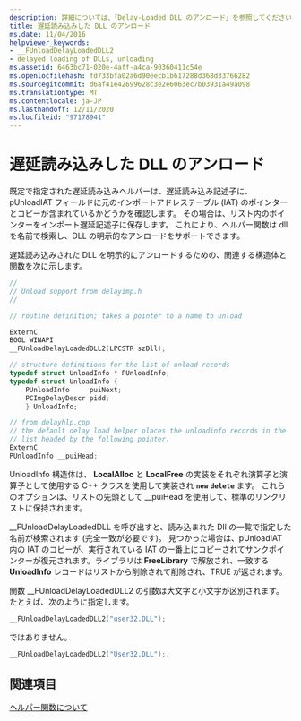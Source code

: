 ```yaml
---
description: 詳細については、「Delay-Loaded DLL のアンロード」を参照してください。
title: 遅延読み込みした DLL のアンロード
ms.date: 11/04/2016
helpviewer_keywords:
- __FUnloadDelayLoadedDLL2
- delayed loading of DLLs, unloading
ms.assetid: 6463bc71-020e-4aff-a4ca-90360411c54e
ms.openlocfilehash: fd733bfa02a6d90eecb1b617288d368d33766282
ms.sourcegitcommit: d6af41e42699628c3e2e6063ec7b03931a49a098
ms.translationtype: MT
ms.contentlocale: ja-JP
ms.lasthandoff: 12/11/2020
ms.locfileid: "97178941"
---
```

# <a name="unloading-a-delay-loaded-dll"></a>遅延読み込みした DLL のアンロード

既定で指定された遅延読み込みヘルパーは、遅延読み込み記述子に、pUnloadIAT フィールドに元のインポートアドレステーブル (IAT) のポインターとコピーが含まれているかどうかを確認します。 その場合は、リスト内のポインターをインポート遅延記述子に保存します。 これにより、ヘルパー関数は dll を名前で検索し、DLL の明示的なアンロードをサポートできます。

遅延読み込みされた DLL を明示的にアンロードするための、関連する構造体と関数を次に示します。

```cpp
//
// Unload support from delayimp.h
//

// routine definition; takes a pointer to a name to unload

ExternC
BOOL WINAPI
__FUnloadDelayLoadedDLL2(LPCSTR szDll);

// structure definitions for the list of unload records
typedef struct UnloadInfo * PUnloadInfo;
typedef struct UnloadInfo {
    PUnloadInfo     puiNext;
    PCImgDelayDescr pidd;
    } UnloadInfo;

// from delayhlp.cpp
// the default delay load helper places the unloadinfo records in the
// list headed by the following pointer.
ExternC
PUnloadInfo __puiHead;
```

UnloadInfo 構造体は、 **LocalAlloc** と **LocalFree** の実装をそれぞれ演算子と演算子として使用する C++ クラスを使用して実装され **`new`** **`delete`** ます。 これらのオプションは、リストの先頭として __puiHead を使用して、標準のリンクリストに保持されます。

__FUnloadDelayLoadedDLL を呼び出すと、読み込まれた Dll の一覧で指定した名前が検索されます (完全一致が必要です)。 見つかった場合は、pUnloadIAT 内の IAT のコピーが、実行されている IAT の一番上にコピーされてサンクポインターが復元されます。ライブラリは **FreeLibrary** で解放され、一致する **UnloadInfo** レコードはリストから削除されて削除され、TRUE が返されます。

関数 __FUnloadDelayLoadedDLL2 の引数は大文字と小文字が区別されます。 たとえば、次のように指定します。

```cpp
__FUnloadDelayLoadedDLL2("user32.DLL");
```

ではありません。

```cpp
__FUnloadDelayLoadedDLL2("User32.DLL");.
```

## <a name="see-also"></a>関連項目

[ヘルパー関数について](understanding-the-helper-function.md)
